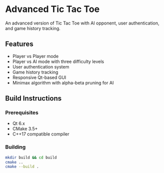# Advanced Tic Tac Toe

An advanced version of Tic Tac Toe with AI opponent, user authentication, and game history tracking.

## Features

- Player vs Player mode
- Player vs AI mode with three difficulty levels
- User authentication system
- Game history tracking
- Responsive Qt-based GUI
- Minimax algorithm with alpha-beta pruning for AI

## Build Instructions

### Prerequisites

- Qt 6.x
- CMake 3.5+
- C++17 compatible compiler

### Building

```bash
mkdir build && cd build
cmake ..
cmake --build .